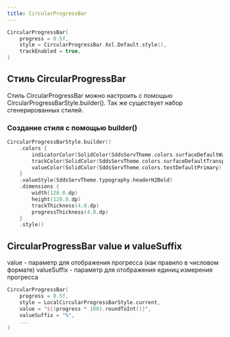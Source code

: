 ```yaml
---
title: CircularProgressBar
--- 
```


```kotlin
CircularProgressBar(
    progress = 0.5f,
    style = CircularProgressBar.Xxl.Default.style(),
    trackEnabled = true,
)
```

## Стиль CircularProgressBar

Стиль CircularProgressBar можно настроить с помощью CircularProgressBarStyle.builder(). Так же существует набор сгенерированных стилей.

### Создание стиля с помощью builder()

```kotlin
CircularProgressBarStyle.builder()
    .colors {
        indicatorColor(SolidColor(SddsServTheme.colors.surfaceDefaultWarning).asStatefulValue())
        trackColor(SolidColor(SddsServTheme.colors.surfaceDefaultTransparentSecondary).asStatefulValue())
        valueColor(SolidColor(SddsServTheme.colors.textDefaultPrimary).asStatefulValue())
    }
    .valueStyle(SddsServTheme.typography.headerH2Bold)
    .dimensions {
        width(128.0.dp)
        height(128.0.dp)
        trackThickness(4.0.dp)
        progressThickness(4.0.dp)
    }
    .style()
```

## CircularProgressBar value и valueSuffix

value - параметр для отображения прогресса (как правило в числовом формате)
valueSuffix - параметр для отображения единиц измерения прогресса

```kotlin
CircularProgressBar(
    progress = 0.5f,
    style = LocalCircularProgressBarStyle.current,
    value = "${(progress * 100).roundToInt()}",
    valueSuffix = "%",
    ...
)
```
